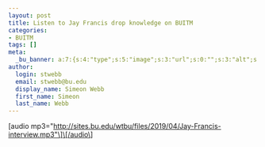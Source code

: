 ```yaml
---
layout: post
title: Listen to Jay Francis drop knowledge on BUITM
categories:
- BUITM
tags: []
meta:
  _bu_banner: a:7:{s:4:"type";s:5:"image";s:3:"url";s:0:"";s:3:"alt";s:0:"";s:7:"post_id";s:0:"";s:4:"html";s:0:"";s:8:"position";s:12:"contentWidth";s:7:"caption";s:0:"";}
author:
  login: stwebb
  email: stwebb@bu.edu
  display_name: Simeon Webb
  first_name: Simeon
  last_name: Webb
---
```

\[audio mp3="http://sites.bu.edu/wtbu/files/2019/04/Jay-Francis-interview.mp3"\]\[/audio\]
